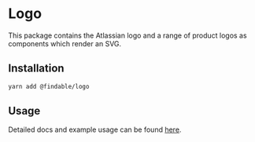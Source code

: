 # Logo

This package contains the Atlassian logo and a range of product logos as components which render an SVG.

## Installation

```sh
yarn add @findable/logo
```

## Usage

Detailed docs and example usage can be found [here](https://atlaskit.atlassian.com/packages/core/logo).
